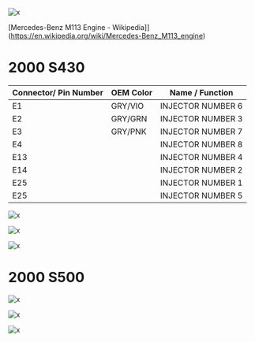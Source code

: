![x](OEM-Docs/Mercedes/mercedes_170.png)

[Mercedes-Benz M113 Engine - Wikipedia]](<https://en.wikipedia.org/wiki/Mercedes-Benz_M113_engine>)

# 2000 S430

| Connector/ Pin Number | OEM Color | Name / Function |
| --------------------- |------- |---------------- |
| E1  |  GRY/VIO        | INJECTOR NUMBER 6   |
| E2  |  GRY/GRN        | INJECTOR NUMBER 3  |
| E3  |  GRY/PNK        | INJECTOR NUMBER 7  |
| E4  |                 | INJECTOR NUMBER 8  |
| E13 |                 | INJECTOR NUMBER 4   |
| E14 |                 | INJECTOR NUMBER 2  |
| E25 |                 | INJECTOR NUMBER 1  |
| E25 |                 | INJECTOR NUMBER 5  |

![x](OEM-Docs/Mercedes/2000_s430_page_1.png)

![x](OEM-Docs/Mercedes/2000_s430_page_2.png)

![x](OEM-Docs/Mercedes/2000_s430_page_3.png)

# 2000 S500

![x](OEM-Docs/Mercedes/2000_s500_page_1.png)

![x](OEM-Docs/Mercedes/2000_s500_page_2.png)

![x](OEM-Docs/Mercedes/2000_s500_page_3.png)
